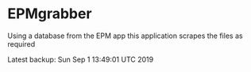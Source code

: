 # EPMgrabber
Using a database from the EPM app this application scrapes the files as required


Latest backup: Sun Sep 1 13:49:01 UTC 2019
